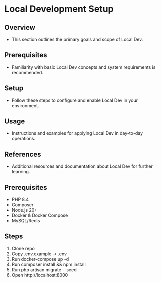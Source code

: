 # Local Development Setup

## Overview
- This section outlines the primary goals and scope of Local Dev.

## Prerequisites
- Familiarity with basic Local Dev concepts and system requirements is recommended.

## Setup
- Follow these steps to configure and enable Local Dev in your environment.

## Usage
- Instructions and examples for applying Local Dev in day-to-day operations.

## References
- Additional resources and documentation about Local Dev for further learning.


## Prerequisites
- PHP 8.4
- Composer
- Node.js 20+
- Docker & Docker Compose
- MySQL/Redis

## Steps
1. Clone repo
2. Copy .env.example → .env
3. Run docker-compose up -d
4. Run composer install && npm install
5. Run php artisan migrate --seed
6. Open http://localhost:8000
